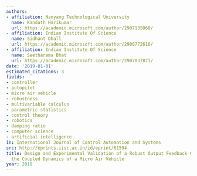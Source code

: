 ```yaml
---
authors:
- affiliation: Nanyang Technological University
  name: Kandath Harikumar
  url: https://academic.microsoft.com/author/2907135068/
- affiliation: Indian Institute Of Science
  name: Sidhant Dhall
  url: https://academic.microsoft.com/author/2906772610/
- affiliation: Indian Institute Of Science
  name: Seetharama Bhat
  url: https://academic.microsoft.com/author/2907037871/
date: '2019-01-01'
estimated_citations: 3
fields:
- controller
- autopilot
- micro air vehicle
- robustness
- multivariable calculus
- parametric statistics
- control theory
- robotics
- damping ratio
- computer science
- artificial intelligence
in: International Journal of Control Automation and Systems
src: http://eprints.iisc.ac.in/id/eprint/61594
title: Design and Experimental Validation of a Robust Output Feedback Control for
  the Coupled Dynamics of a Micro Air Vehicle
year: 2019
---
```

